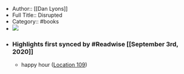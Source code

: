 - Author:: [[Dan Lyons]]
- Full Title:: Disrupted
- Category:: #books
- ![](https://images-na.ssl-images-amazon.com/images/I/51q2mafSTkL._SL400_.jpg)
- ### Highlights first synced by #Readwise [[September 3rd, 2020]]
    - happy hour ([Location 109](https://readwise.io/to_kindle?action=open&asin=B013CATZIC&location=109))
